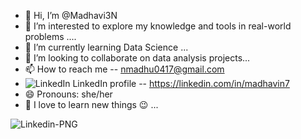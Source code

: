 - 👋 Hi, I’m @Madhavi3N
- 👀 I’m interested to explore my knowledge and tools in real-world problems ....
- 🌱 I’m currently learning Data Science ...
- 💞️ I’m looking to collaborate on data analysis projects...
- 📫 How to reach me -- nmadhu0417@gmail.com
- ![LinkedIn](https://github.com/Madhavi3N/Madhavi3N/assets/146516099/d5b6c32e-79bc-4687-82dd-871bd4e677f6) LinkedIn profile -- https://linkedin.com/in/madhavin7
- 😄 Pronouns: she/her
- 🤩 I love to learn new things 😉 ...


![Linkedin-PNG](https://github.com/Madhavi3N/Madhavi3N/assets/146516099/b952cabb-e2e4-45a8-8d1f-9f0467166042)


<!---
Madhavi3N/Madhavi3N is a ✨ special ✨ repository because its `README.md` (this file) appears on your GitHub profile.
You can click the Preview link to take a look at your changes.
--->
